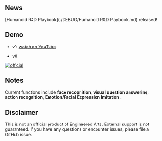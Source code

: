 ## News
[Humanoid R&D Playbook](./DEBUG/Humanoid R&D Playbook.md) released!


## Demo


- v1: [watch on YouTube](https://www.youtube.com/watch?v=Iq49Nnn7sDk)

- v0

[![official](https://github.com/lipzh5/Ameca.github.io/assets/19634813/69bb3dc9-2145-4cf2-94dc-0a7ebc40e7d4)](https://www.youtube.com/watch?v=OUDPcn_7pts&t=2s)

## Notes
Current functions include **face recognition**, **visual question answering**, **action recognition**, **Emotion/Facial Expression Imitation** .

## Disclaimer
This is not an official product of Engineered Arts. External support is not guaranteed. If you have any questions or encounter issues, please file a GitHub issue.

